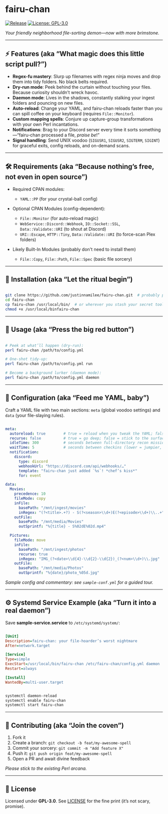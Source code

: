 # fairu-chan

[![Release](https://img.shields.io/github/v/release/justinnamilee/fairu-chan)](https://github.com/justinnamilee/fairu-chan/releases)
[![License: GPL-3.0](https://img.shields.io/badge/License-GPL--3.0-blue.svg)](LICENSE)

*Your friendly neighborhood file-sorting demon—now with more brimstone.*

---

## ⚡ Features (aka “What magic does this little script pull?”)

* **Regex-fu mastery**: Slurp up filenames with regex ninja moves and drop them into tidy folders. No black belts required.
* **Dry-run mode**: Peek behind the curtain without touching your files. Because curiosity shouldn’t wreck havoc.
* **Daemon mode**: Lives in the shadows, constantly stalking your ingest folders and pouncing on new files.
* **Auto-reload**: Change your YAML, and fairu-chan reloads faster than you can spill coffee on your keyboard (requires `File::Monitor`).
* **Custom mapping spells**: Conjure up capture-group transformations with your own Perl incantations.
* **Notifications**: Brag to your Discord server every time it sorts something—“fairu-chan processed a file, *praise be*!”
* **Signal handling**: Send UNIX voodoo (`SIGUSR1`, `SIGUSR2`, `SIGTERM`, `SIGINT`) for graceful exits, config reloads, and on-demand scans.

---

## 🛠 Requirements (aka “Because nothing’s free, not even in open source”)

* Required CPAN modules:

  * `YAML::PP` (for your crystal-ball config)

* Optional CPAN Modules (config-dependent):

  * `File::Monitor` (for auto-reload magic)
  * `WebService::Discord::Webhook`, `IO::Socket::SSL`, `Data::Validate::URI` (to shout at Discord)
  * `URI::Escape`, `HTTP::Tiny`, `Data::Validate::URI` (to force-scan Plex folders)

* Likely Built-In Modules (probably don't need to install them)

  * `File::Copy`, `File::Path`, `File::Spec` (basic file sorcery)

---

## 🚀 Installation (aka “Let the ritual begin”)

```bash

git clone https://github.com/justinnamilee/fairu-chan.git  # probably pick the latest tagged version
cd fairu-chan
cp fairu-chan /usr/local/bin/  # or wherever you stash your secret tools
chmod +x /usr/local/binfairu-chan
```

---

## 🎩 Usage (aka “Press the big red button”)

```bash

# Peek at what’ll happen (dry-run):
perl fairu-chan /path/to/config.yml

# One-shot tidy-up:
perl fairu-chan /path/to/config.yml run

# Become a background lurker (daemon mode):
perl fairu-chan /path/to/config.yml daemon
```

---

## 📝 Configuration (aka “Feed me YAML, baby”)

Craft a YAML file with two main sections: `meta` (global voodoo settings) and `data` (your file-slaying rules).

```yaml

meta:
  autoreload: true        # true = reload when you tweak the YAML; false = stubborn
  recurse: false          # true = go deep; false = stick to the surface
  idleTime: 300           # seconds between full-directory recon missions
  waitTime: 5             # seconds between checkins (lower = jumpier, more config reloads)
  notification:
    discord:
      type: discord
      webhookUrl: "https://discord.com/api/webhooks/…"
      template: "fairu-chan just added `%s`! *chef’s kiss*"
      for: event

data:
  Movies:
    precedence: 10
    fileMode: copy
    inFile:
      basePath: "/mnt/ingest/movies"
      inRegex: "(?<title>.+?) - S(?<season>\\d+)E(?<episode>\\d+)\\..+"
    outFile:
      basePath: "/mnt/media/Movies"
      outSprintf: "%{title} - S%02dE%02d.mp4"

  Pictures:
    fileMode: move
    inFile:
      basePath: "/mnt/ingest/photos"
      recurse: true
      inRegex: "IMG_(?<date>\\d{4}-\\d{2}-\\d{2})_(?<num>\\d+)\\.jpg"
    outFile:
      basePath: "/mnt/media/Photos"
      outSprintf: "%{date}/photo_%05d.jpg"
```

*Sample config and commentary: see `sample-conf.yml` for a guided tour.*

---

## ⚙️ Systemd Service Example (aka “Turn it into a real daemon”)

Save **sample-service.service** to `/etc/systemd/system/`:

```ini

[Unit]
Description=fairu-chan: your file-hoarder’s worst nightmare
After=network.target

[Service]
Type=simple
ExecStart=/usr/local/bin/fairu-chan /etc/fairu-chan/config.yml daemon
Restart=always

[Install]
WantedBy=multi-user.target
```

```bash

systemctl daemon-reload
systemctl enable fairu-chan
systemctl start fairu-chan
```

---

## 🤝 Contributing (aka “Join the coven”)

1. Fork it
2. Create a branch: `git checkout -b feat/my-awesome-spell`
3. Commit your sorcery: `git commit -m "Add feature X"`
4. Push it: `git push origin feat/my-awesome-spell`
5. Open a PR and await divine feedback

*Please stick to the existing Perl arcana.*

---

## 📜 License

Licensed under **GPL-3.0**. See [LICENSE](LICENSE) for the fine print (it’s not scary, promise).

